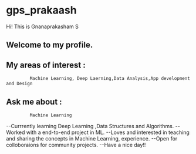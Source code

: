 # gps_prakaash

Hi! This is Gnanaprakasham S

## Welcome to my profile.
## My areas of interest :
             Machine Learning, Deep Laerning,Data Analysis,App development and Design
## Ask me about : 
             Machine Learning
--Currrently learning Deep Learning ,Data Structures and Algorithms.
--Worked with a end-to-end project in ML.
--Loves and interested in teaching and sharing the concepts in Machine Learning, experience.
--Open for colloboraions for community projects.
--Have a nice day!!
